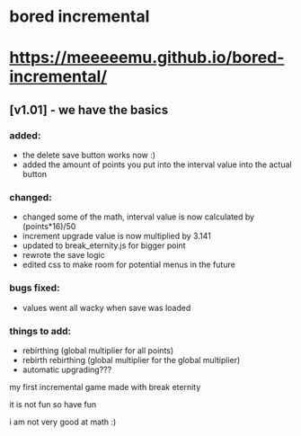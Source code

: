 # bored incremental

# https://meeeeemu.github.io/bored-incremental/

## [v1.01] - we have the basics

### added:
  - the delete save button works now :)
  - added the amount of points you put into the interval value into the actual button

### changed:
  - changed some of the math, interval value is now calculated by (points*16)/50
  - increment upgrade value is now multiplied by 3.141
  - updated to break_eternity.js for bigger point
  - rewrote the save logic
  - edited css to make room for potential menus in the future

### bugs fixed:
  - values went all wacky when save was loaded

### things to add:
  - rebirthing (global multiplier for all points)
  - rebirth rebirthing (global multiplier for the global multiplier)
  - automatic upgrading???
    
my first incremental game made with break eternity

it is not fun so have fun

i am not very good at math :)

